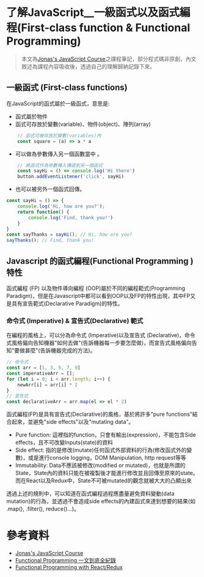 # 了解JavaScript__一級函式以及函式編程(First-class function & Functional Programming)

> 本文為[Jonas's JavaScript Course](https://www.udemy.com/course/the-complete-javascript-course/)之課程筆記，部分程式碼非原創，內文敘述為課程內容吸收後，透過自己的理解歸納記錄下來。

## 一級函式 (First-class functions)

在JavaScript的函式屬於一級函式，意思是:

* 函式屬於物件
* 函式可存放於變數(variable)、物件(object)、陣列(array) 

``` js
    // 函式可被存放於變數(variables)內
    const square = (a) => a * a
```

* 可以做為參數傳入另一個函數當中 。

``` js
    // 將函式作為參數傳入傳遞到另一個函式
    const sayHi = () => console.log('Hi there')
    button.addEventListener('click', sayHi)
```

* 也可以被另外一個函式回傳。

``` js
const sayHi = () => {
    console.log('Hi, how are you?');
    return function() {
        console.log('Find, thank you!')
    }
}
const sayThanks = sayHi(); // Hi, how are you?
sayThanks(); // Find, thank you!
```

## Javascript 的函式編程(Functional Programming )特性

函式編程 (FP) 以及物件導向編程 (OOP)屬於不同的編程範式(Programming Paradigm)，但是在Javascript中都可以看到OOP以及FP的特性出現，其中FP又是具有宣告範式(Declarative Paradigm)的特性。

### 命令式 (Imperative) & 宣告式(Declarative) 範式

在編程的風格上，可以分為命令式 (Imperative)以及宣告式 (Declarative)，命令式風格偏向告知機器"如何去做"(告訴機器每一步要怎麼做)，而宣告式風格偏向告知"要做甚麼"(告訴機器完成的方法)。

``` js
// 命令式
const arr = [1, 3, 5, 7, 9]
const imperativeArr = [];
for (let i = 0; i < arr.length; i++) {
    newArr[i] = arr[i] * 2
}
// 宣告式 
const declarativeArr = arr.map(el => el * 2)
```

函式編程(FP)是具有宣告式(Declarative)的風格，基於將許多"pure functions"結合起來，並避免"side effects"以及"mutating data"。

* Pure function: 這裡指的function，只會有輸出(expression)，不能包含Side effects，且不可改變Inputs(state)的資料
* Side effect: 指的是修改(mutate)任何函式外部資料的行為(修改函式外的變數)，或是進行console logging，DOM Manipulation, http request等等
* Immutability: Data不應該被修改(modified or mutated)，也就是所謂的State，State內的資料只能在被複製後才能進行修改並且回傳至原來的state。而在React以及Redux中，State不可被mutated的觀念就被大大的凸顯出來

透過上述的規則中，可以知道在函式編程過程應盡量避免資料變動(data mutation)的行為，並透過不會造成side effects的內建函式來達到想要的結果(如 .map(), .filter(), reduce()...)。



# 參考資料
* [Jonas's JavaScript Course](https://www.udemy.com/course/the-complete-javascript-course/)
* [Functional Programming 一文到底全紀錄]()
* [Functional Programming with React/Redux]()
